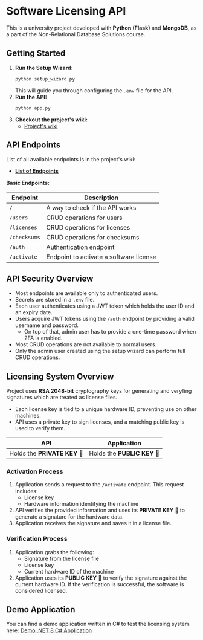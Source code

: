 # Software Licensing API

This is a university project developed with **Python (Flask)** and **MongoDB**, as a part of the Non-Relational Database Solutions course. 

## Getting Started

1. **Run the Setup Wizard:**
    ```bash
    python setup_wizard.py
    ```
    This will guide you through configuring the `.env` file for the API.
2. **Run the API:**
   ```bash
   python app.py
   ```
3. **Checkout the project's wiki:**
   - [Project's wiki](https://github.com/rara64/software-licensing-api/wiki)

## API Endpoints

List of all available endpoints is in the project's wiki:

-   [**List of Endpoints**](https://github.com/rara64/software-licensing-api/wiki/List-of-endpoints)

**Basic Endpoints:**

| Endpoint      | Description                                    |
| ------------- | ---------------------------------------------- |
| `/`           | A way to check if the API works   |
| `/users`      | CRUD operations for users                      |
| `/licenses`   | CRUD operations for licenses                   |
| `/checksums`  | CRUD operations for checksums                 |
| `/auth`       | Authentication endpoint                        |
| `/activate`   | Endpoint to activate a software license       |

## API Security Overview

- Most endpoints are available only to authenticated users.
- Secrets are stored in a `.env` file.
- Each user authenticates using a JWT token which holds the user ID and an expiry date.
- Users acquire JWT tokens using the `/auth` endpoint by providing a valid username and password.
  - On top of that, admin user has to provide a one-time password when 2FA is enabled.
- Most CRUD operations are not available to normal users.
- Only the admin user created using the setup wizard can perform full CRUD operations.

## Licensing System Overview

Project uses **RSA 2048-bit** cryptography keys for generating and veryfing signatures which are treated as license files.
-   Each license key is tied to a unique hardware ID, preventing use on other machines.
-   API uses a private key to sign licenses, and a matching public key is used to verify them.

| **API**     | **Application**  |
| ------------- | ------------------------------------------ |
| Holds the **PRIVATE KEY** 🔑 | Holds the **PUBLIC KEY** 🔑 |

### Activation Process

1. Application sends a request to the `/activate` endpoint. This request includes:
    -   License key
    -   Hardware information identifying the machine
2. API verifies the provided information and uses its **PRIVATE KEY** 🔑 to generate a signature for the hardware data.
3. Application receives the signature and saves it in a license file.

### Verification Process

1. Application grabs the following:
    -   Signature from the license file
    -   License key
    -   Current hardware ID of the machine
2. Application uses its **PUBLIC KEY** 🔑 to verify the signature against the current hardware ID. If the verification is successful, the software is considered licensed.

## Demo Application

You can find a demo application written in C# to test the licensing system here: [Demo .NET 8 C# Application](https://github.com/rara64/software-licensing-api/blob/main/demo_app/Program.cs)

